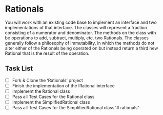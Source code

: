 Rationals
===============
You will work with an existing code base to implement an interface and two implementations of that interface. The classes will represent a fraction consisting of a numerator and denominator. The methods on the class with be operations to add, subtract, multiply, etc. two Rationals. The classes generally follow a philosophy of immutability, in which the methods do not alter either of the Rationals being operated on but instead return a third new Rational that is the result of the operation.

## Task List
- [ ] Fork & Clone the ‘Rationals’ project
- [ ] Finish the implementation of the IRational interface
- [ ] Implement the Rational class
- [ ] Pass all Test Cases for the Rational class
- [ ] Implement the SimplifiedRational class
- [ ] Pass all Test Cases for the SimplifiedRational class"# rationals" 
